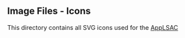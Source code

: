 ## Image Files - Icons
This directory contains all SVG icons used for the [AppLSAC](https://en.wikiversity.org/wiki/AppLSAC)
